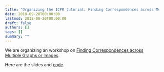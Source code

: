 ```yaml
---
title: "Organizing the ICPR tutorial: Finding Correspondences across Multiple Graphs or Images."
date: 2018-09-28T00:00:00
lastmod: 2018-08-20T00:00:00
draft: false
authors: []
tags: []
summary: ""
---
```

We are organizing an workshop on [Finding Correspondences across Multiple Graphs or Images](http://www.icpr2018.org/index.php?m:content&c:index&a:show&catid:47&id:3). 

Here are the slides and [code](https://github.com/zjuvision/multiway).

